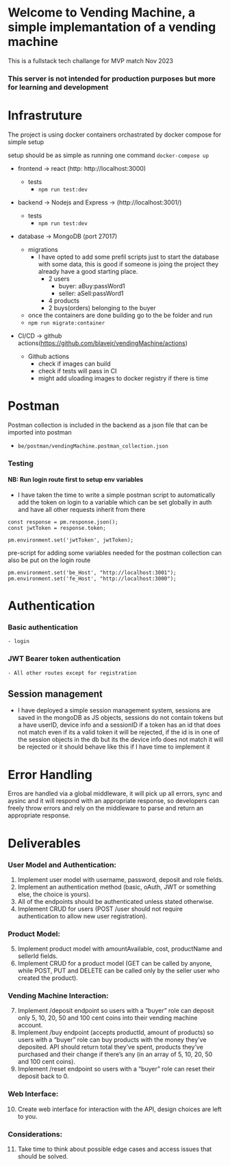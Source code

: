 # Welcome to Vending Machine, a simple implemantation of a vending machine

This is a fullstack tech challange for MVP match Nov 2023
### This server is not intended for production purposes but more for learning and development

# Infrastruture
The project is using docker containers orchastrated by docker compose for simple setup

setup should be as simple as running one command `docker-compose up`
- frontend -> react (http: http://localhost:3000)
    - tests
        - `npm run test:dev`
- backend -> Nodejs and Express -> (http://localhost:3001/)
    - tests
        - `npm run test:dev`
- database -> MongoDB (port 27017)
    - migrations
        - I have opted to add some prefil scripts just to start the database with some data, this is good if someone is joing the project they already have a good starting place.
            - 2 users
                - buyer: aBuy:passWord1
                - seller: aSell:passWord1
            - 4 products
            - 2 buys(orders) belonging to the buyer
    - once the containers are done building go to the be folder and run
    - `npm run migrate:container`
            

- CI/CD -> github actions(https://github.com/blavejr/vendingMachine/actions)
    - Github actions
        - check if images can build
        - check if tests will pass in CI
        - might add uloading images to docker registry if there is time

# Postman
Postman collection is included in the backend as a json file that can be imported into postman
- `be/postman/vendingMachine.postman_collection.json`

### Testing
#### NB: Run login route first to setup env variables
- I have taken the time to write a simple postman script to automatically add the token on login to a variable which can be set globally in auth and have all other requests inherit from there

```
const response = pm.response.json();
const jwtToken = response.token;

pm.environment.set('jwtToken', jwtToken);
```

pre-script for adding some variables needed for the postman collection can also be put on the login route

```
pm.environment.set('be_Host', "http://localhost:3001");
pm.environment.set('fe_Host', "http://localhost:3000");
````

# Authentication
### Basic authentication
    - login
### JWT Bearer token authentication
    - All other routes except for registration
## Session management
- I have deployed a simple session management system, sessions are saved in the mongoDB as JS objects, sessions do not contain tokens but a have userID, device info and a sessionID if a token has an id that does not match even if its a valid token it will be rejected, if the id is in one of the session objects in the db but its the device info does not match it will be rejected or it should behave like this if I have time to implement it

# Error Handling
Erros are handled via a global middleware, it will pick up all errors, sync and aysinc and it will respond with an appropriate response, so developers can freely throw errors and rely on the middleware to parse and return an appropriate response.

# Deliverables

### User Model and Authentication:
1. Implement user model with username, password, deposit and role fields.
2. Implement an authentication method (basic, oAuth, JWT or something else, the choice is yours).
3. All of the endpoints should be authenticated unless stated otherwise.
4. Implement CRUD for users (POST /user should not require authentication to allow new user registration).

### Product Model:
5. Implement product model with amountAvailable, cost, productName and sellerId fields.
6. Implement CRUD for a product model (GET can be called by anyone, while POST, PUT and DELETE can be called only by the seller user who created the product).

### Vending Machine Interaction:
7. Implement /deposit endpoint so users with a “buyer” role can deposit only 5, 10, 20, 50 and 100 cent coins into their vending machine account.
8. Implement /buy endpoint (accepts productId, amount of products) so users with a “buyer” role can buy products with the money they’ve deposited. API should return total they’ve spent, products they’ve purchased and their change if there’s any (in an array of 5, 10, 20, 50 and 100 cent coins).
9. Implement /reset endpoint so users with a “buyer” role can reset their deposit back to 0.

### Web Interface:
10. Create web interface for interaction with the API, design choices are left to you.

### Considerations:
11. Take time to think about possible edge cases and access issues that should be solved.
